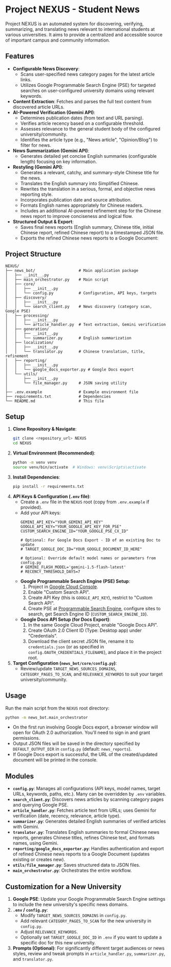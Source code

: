 # Project NEXUS - Student News 

Project NEXUS is an automated system for discovering, verifying, summarizing, and translating news relevant to international students at various universities. It aims to provide a centralized and accessible source of important campus and community information.

## Features

-   **Configurable News Discovery**:
    -   Scans user-specified news category pages for the latest article links.
    -   Utilizes Google Programmable Search Engine (PSE) for targeted searches on user-configured university domains using relevant keywords.
-   **Content Extraction**: Fetches and parses the full text content from discovered article URLs.
-   **AI-Powered Verification (Gemini API)**:
    -   Determines publication dates (from text and URL parsing).
    -   Verifies article recency based on a configurable threshold.
    -   Assesses relevance to the general student body of the configured university/community.
    -   Identifies the article type (e.g., "News article", "Opinion/Blog") to filter for news.
-   **News Summarization (Gemini API)**:
    -   Generates detailed yet concise English summaries (configurable length) focusing on key information.
-   **Restyling (Gemini API)**:
    -   Generates a relevant, catchy, and summary-style Chinese title for the news.
    -   Translates the English summary into Simplified Chinese.
    -   Rewrites the translation in a serious, formal, and objective news reporting style.
    -   Incorporates publication date and source attribution.
    -   Formats English names appropriately for Chinese readers.
    -   Includes an additional AI-powered refinement step for the Chinese news report to improve conciseness and logical flow.
-   **Structured Output & Export**:
    -   Saves final news reports (English summary, Chinese title, initial Chinese report, refined Chinese report) to a timestamped JSON file.
    -   Exports the refined Chinese news reports to a Google Document:

## Project Structure

```
NEXUS/
├── news_bot/                   # Main application package
│   ├── __init__.py
│   ├── main_orchestrator.py    # Main script
│   ├── core/
│   │   ├── __init__.py
│   │   └── config.py           # Configuration, API keys, targets
│   ├── discovery/
│   │   ├── __init__.py
│   │   └── search_client.py    # News discovery (category scan, Google PSE)
│   ├── processing/
│   │   ├── __init__.py
│   │   └── article_handler.py  # Text extraction, Gemini verification
│   ├── generation/
│   │   ├── __init__.py
│   │   └── summarizer.py       # English summarization
│   ├── localization/
│   │   ├── __init__.py
│   │   └── translator.py       # Chinese translation, title, refinement
│   ├── reporting/
│   │   ├── __init__.py
│   │   └── google_docs_exporter.py # Google Docs export
│   └── utils/
│       ├── __init__.py
│       └── file_manager.py     # JSON saving utility
│
├── .env.example                # Example environment file
├── requirements.txt            # Dependencies
└── README.md                   # This file
```

## Setup

1.  **Clone Repository & Navigate**: 
    ```bash
    git clone <repository_url> NEXUS
    cd NEXUS
    ```
2.  **Virtual Environment (Recommended)**:
    ```bash
    python -m venv venv
    source venv/bin/activate  # Windows: venv\Scripts\activate
    ```
3.  **Install Dependencies**:
    ```bash
    pip install -r requirements.txt
    ```
4.  **API Keys & Configuration (`.env` file)**:
    *   Create a `.env` file in the `NEXUS` root (copy from `.env.example` if provided).
    *   Add your API keys:
        ```env
        GEMINI_API_KEY="YOUR_GEMINI_API_KEY"
        GOOGLE_API_KEY="YOUR_GOOGLE_API_KEY_FOR_PSE"
        CUSTOM_SEARCH_ENGINE_ID="YOUR_GOOGLE_PSE_CX_ID"
        
        # Optional: For Google Docs Export - ID of an existing Doc to update
        # TARGET_GOOGLE_DOC_ID="YOUR_GOOGLE_DOCUMENT_ID_HERE"
        
        # Optional: Override default model names or parameters from config.py
        # GEMINI_FLASH_MODEL='gemini-1.5-flash-latest' 
        # RECENCY_THRESHOLD_DAYS=7
        ```
    *   **Google Programmable Search Engine (PSE) Setup**:
        1.  Project in [Google Cloud Console](https://console.cloud.google.com/).
        2.  Enable "Custom Search API".
        3.  Create API Key (this is `GOOGLE_API_KEY`), restrict to "Custom Search API".
        4.  Create PSE at [Programmable Search Engine](https://programmablesearchengine.google.com/), configure sites to search, get Search Engine ID (`CUSTOM_SEARCH_ENGINE_ID`).
    *   **Google Docs API Setup (for Docs Export)**:
        1.  In the same Google Cloud Project, enable "Google Docs API".
        2.  Create OAuth 2.0 Client ID (Type: Desktop app) under "Credentials".
        3.  Download the client secret JSON file, rename it to `credentials.json` (or as specified in `config.OAUTH_CREDENTIALS_FILENAME`), and place it in the project root.
5.  **Target Configuration (`news_bot/core/config.py`)**: 
    *   Review/update `TARGET_NEWS_SOURCES_DOMAINS`, `CATEGORY_PAGES_TO_SCAN`, and `RELEVANCE_KEYWORDS` to suit your target university/community.

## Usage

Run the main script from the `NEXUS` root directory:
```bash
python -m news_bot.main_orchestrator
```
-   On the first run involving Google Docs export, a browser window will open for OAuth 2.0 authorization. You'll need to sign in and grant permissions.
-   Output JSON files will be saved in the directory specified by `DEFAULT_OUTPUT_DIR` in `config.py` (default: `news_reports`).
-   If Google Docs export is successful, the URL of the created/updated document will be printed in the console.

## Modules

-   **`config.py`**: Manages all configurations (API keys, model names, target URLs, keywords, paths, etc.). Many can be overridden by `.env` variables.
-   **`search_client.py`**: Discovers news articles by scanning category pages and querying Google PSE.
-   **`article_handler.py`**: Fetches article text from URLs; uses Gemini for verification (date, recency, relevance, article type).
-   **`summarizer.py`**: Generates detailed English summaries of verified articles with Gemini.
-   **`translator.py`**: Translates English summaries to formal Chinese news reports, generates Chinese titles, refines Chinese text, and formats names, using Gemini.
-   **`reporting/google_docs_exporter.py`**: Handles authentication and export of refined Chinese news reports to a Google Document (updates existing or creates new).
-   **`utils/file_manager.py`**: Saves structured data to JSON files.
-   **`main_orchestrator.py`**: Orchestrates the entire workflow.

## Customization for a New University

1.  **Google PSE**: Update your Google Programmable Search Engine settings to include the new university's specific news domains.
2.  **`.env` / `config.py`**: 
    *   Modify `TARGET_NEWS_SOURCES_DOMAINS` in `config.py`.
    *   Add relevant `CATEGORY_PAGES_TO_SCAN` for the new university in `config.py`.
    *   Adjust `RELEVANCE_KEYWORDS`.
    *   Optionally set `TARGET_GOOGLE_DOC_ID` in `.env` if you want to update a specific doc for this new university.
3.  **Prompts (Optional)**: For significantly different target audiences or news styles, review and tweak prompts in `article_handler.py`, `summarizer.py`, and `translator.py`.